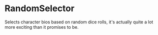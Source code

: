 RandomSelector
==============

Selects character bios based on random dice rolls, it's actually quite a lot more exciting than it promises to be.
